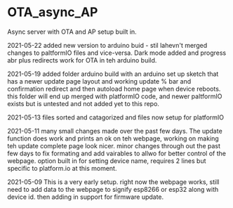 # OTA_async_AP
Async server with OTA and AP setup built in.

2021-05-22 added new version to arduino buid - stil lahevn't merged changes to paltformIO files and vice-versa. Dark mode added and progress abr plus redirects work for OTA in teh arduino build.

2021-05-19 added folder arduino build with an arduino set up sketch that has a newer update page layout and working update % bar and confirmation redirect and then autoload home page when device reboots. this folder will end up merged with platformIO code, and newer paltformIO exists but is untested and not added yet to this repo.

2021-05-13 files sorted and catagorized and files now setup for platformIO

2021-05-11 many small changes made over the past few days. The update function does work and prints an ok on teh webpage, working on making teh update complete page look nicer. minor changes through out the past few days to fix formating and add vairables to allwo for better control of the webpage. option built in for setting device name, requires 2 lines but specific to platform.io at this moment.

2021-05-09 This is a very early setup. right now the webpage works, still need to add data to the webpage to signify esp8266 or esp32 along with device id. then adding in support for firmware update.
